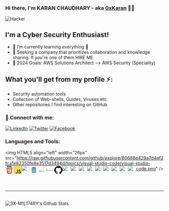 ### Hi there, I'm KARAN CHAUDHARY - aka [0xKaran](https://twitter.com/0xKaran) 👨‍💻

![Hacker](https://i.giphy.com/media/YQitE4YNQNahy/giphy.webp)

## I'm a Cyber Security Enthusiast!

- 🌱 I’m currently learning everything 🤣
- 👯 Seeking a company that prioritizes collaboration and knowledge sharing. If you're one of them HIRE ME.
- 🥅 2024 Goals: AWS Solutions Architect ⟶ AWS Security (Speciality)

## What you'll get from my profile ⚡:
- Security automation tools
- Collection of Web-shells, Guides, Viruses etc.
- Other repositories I find interesting on GitHub

### 🧐 Connect with me:
[![LinkedIn](https://img.shields.io/website?color=1DA1F2&label=LinkedIn&logo=linkedin&style=for-the-badge&url=https://www.linkedin.com/in/karan-c-a60531170/)](https://www.linkedin.com/in/0xkaran)
[![Twitter](https://img.shields.io/twitter/follow/0xkaran?color=1DA1F2&label=twitter&logo=twitter&style=for-the-badge&url=https%3A%2F%2Ftwitter.com%2F0xkaran)](https://twitter.com/0xkaran)
[![Facebook](https://img.shields.io/website?label=facebook&logo=facebook&color=1877f2&style=for-the-badge&url=https%3A%2F%2Ffacebook.com/kingkaran977)](https://www.facebook.com/0xkaran)

### Languages and Tools:
<img <span class="hover-text">HTML5</span> align="left" width="26px" src="https://raw.githubusercontent.com/github/explore/80688e429a7d4ef2fca1e82350fe8e3517d3494d/topics/visual-studio-code/visual-studio-code.png" />
<img align="left" width="26px" src="https://raw.githubusercontent.com/github/explore/80688e429a7d4ef2fca1e82350fe8e3517d3494d/topics/html/html.png" />
<img align="left" width="26px" src="https://raw.githubusercontent.com/github/explore/80688e429a7d4ef2fca1e82350fe8e3517d3494d/topics/javascript/javascript.png" />
<img align="left" width="26px" src="https://upload.wikimedia.org/wikipedia/commons/thumb/c/c3/Python-logo-notext.svg/600px-Python-logo-notext.svg.png" />
<img align="left" width="26px" src="https://raw.githubusercontent.com/github/explore/80688e429a7d4ef2fca1e82350fe8e3517d3494d/topics/sql/sql.png" />
<img align="left" width="26px" src="https://raw.githubusercontent.com/github/explore/80688e429a7d4ef2fca1e82350fe8e3517d3494d/topics/mysql/mysql.png" />
<img align="left" width="26px" src="https://raw.githubusercontent.com/github/explore/80688e429a7d4ef2fca1e82350fe8e3517d3494d/topics/mongodb/mongodb.png" />
<img align="left" width="26px" src="https://raw.githubusercontent.com/github/explore/78df643247d429f6cc873026c0622819ad797942/topics/github/github.png" />
<img align="left" width="26px" src="https://i.pinimg.com/originals/c0/86/28/c08628b24b338c690558d9c212634a5e.png" />
<img align="left" width="26px" src="https://www.unixmen.com/wp-content/uploads/2013/08/zenmap.png" />
<img align="left" width="26px" src="https://www.maltego.com/images/uploads/vector_logo_grey_small_edge_512_darker.png" />
<img align="left" width="26px" src="https://2.bp.blogspot.com/-aiH3e26_g8w/VIZJRLELJlI/AAAAAAAADbs/Otn5XPXXc7k/s1600/THC-Hydra.png" />
<img align="left" width="26px" src="https://encrypted-tbn0.gstatic.com/images?q=tbn%3AANd9GcR9afiUQSNeF4O4XtJBY00laTYueXAFTUHhvw&usqp=CAU" />
<img align="left" width="26px" src="https://banner2.cleanpng.com/20180524/egt/kisspng-metasploit-project-penetration-test-security-hacke-5b072f9ad4d962.7481310415271975948718.jpg" />
<img align="left" width="26px" src="https://avatars3.githubusercontent.com/u/1214850?s=400&v=4" />
<img align="left" width="26px" src="https://cdn.worldvectorlogo.com/logos/photoshop-cc-4.svg" />
<img align="left" width="26px" src="https://cdn.worldvectorlogo.com/logos/premiere-cc.svg" />


<br />
<br />

---
<br />

<img align="left" alt="3X-M1L174RY's Github Stats" src="https://github-readme-stats.codestackr.vercel.app/api?username=3X-M1L174RY&show_icons=true&hide_border=true" />

